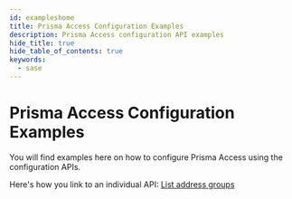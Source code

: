 ```yaml
---
id: exampleshome
title: Prisma Access Configuration Examples
description: Prisma Access configuration API examples
hide_title: true
hide_table_of_contents: true
keywords:
  - sase
---
```


<head>
  <meta name="robots" content="noindex"/>
</head>

# Prisma Access Configuration Examples

You will find examples here on how to configure Prisma Access using the configuration APIs.

Here's how you link to an individual API:
[List address groups](/access/api/prisma-access-config/get-sse-config-v-1-address-groups-id)
